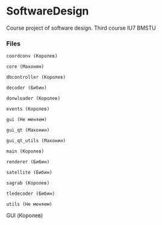 # SoftwareDesign
Course project of software design. Third course IU7 BMSTU

### Files

    coordconv (Королев) 
    
    core (Махонин)
    
    dbcontroller (Королев)
    
    decoder (Бибин)
    
    donwloader (Королев)
    
    events (Королев)
    
    gui (Не меняем)
    
    gui_qt (Махонин)
    
    gui_qt_utils (Махонин)
    
    main (Королев)
    
    renderer (Бибин)
    
    satellite (Бибин)
    
    sagrab (Королев)
    
    tledecoder (Бибин)
    
    utils (Не меняем)

GUI (Королев)
